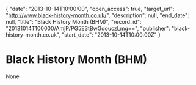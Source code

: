 {
  "date": "2013-10-14T10:00:00", 
  "open_access": true, 
  "target_url": "http://www.black-history-month.co.uk/", 
  "description": null, 
  "end_date": null, 
  "title": "Black History Month (BHM)", 
  "record_id": "20131014T100000/AmjP/PG5E3tBwGdouczLmg==", 
  "publisher": "black-history-month.co.uk", 
  "start_date": "2013-10-14T10:00:00Z"
}

# Black History Month (BHM)

None